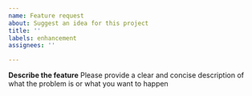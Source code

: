 ```yaml
---
name: Feature request
about: Suggest an idea for this project
title: ''
labels: enhancement
assignees: ''

---
```


**Describe the feature**
Please provide a clear and concise description of what the problem is or what you want to happen
